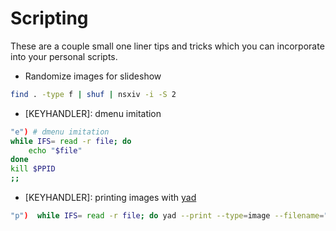 # Scripting

These are a couple small one liner tips and tricks which you can incorporate
into your personal scripts.

* Randomize images for slideshow

```sh
find . -type f | shuf | nsxiv -i -S 2
```

* [KEYHANDLER]: dmenu imitation

```sh
"e") # dmenu imitation
while IFS= read -r file; do
	echo "$file"
done
kill $PPID
;;
```

* [KEYHANDLER]: printing images with [yad](https://github.com/v1cont/yad)

```sh
"p")  while IFS= read -r file; do yad --print --type=image --filename="$file" ; done ;;
```
